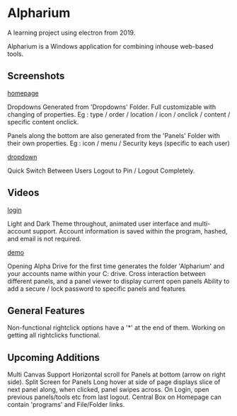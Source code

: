 # Alpharium

A learning project using electron from 2019.

Alpharium is a Windows application for combining inhouse web-based tools.

## Screenshots

[homepage](/Assets/showcase/homepage.png)

Dropdowns Generated from 'Dropdowns' Folder. Full customizable with changing of properties.
Eg : type / order / location / icon / onclick / content / specific content onclick.

Panels along the bottom are also generated from the 'Panels' Folder with their own properties.
Eg : icon / menu / Security keys (specific to each user)

[dropdown](/Assets/showcase/dropdown.png)

Quick Switch Between Users
Logout to Pin / Logout Completely.

## Videos

[login](/Assets/showcase/login_video.mp4)

Light and Dark Theme throughout, animated user interface and multi-account support.
Account information is saved within the program, hashed, and email is not required.

[demo](/Assets/showcase/demo_video.mp4)

Opening Alpha Drive for the first time generates the folder 'Alpharium' and your accounts name within your C: drive.
Cross interaction between different panels, and a panel viewer to display current open panels
Ability to add a secure / lock password to specific panels and features

## General Features

Non-functional rightclick options have a '*' at the end of them. Working on getting all rightclicks functional.


## Upcoming Additions

Multi Canvas Support
Horizontal scroll for Panels at bottom (arrow on right side).
Split Screen for Panels
Long hover at side of page displays slice of next panel along, when clicked, panel swipes across.
On Login, open previous panels/tools etc from last logout.
Central Box on Homepage can contain 'programs' and File/Folder links.

